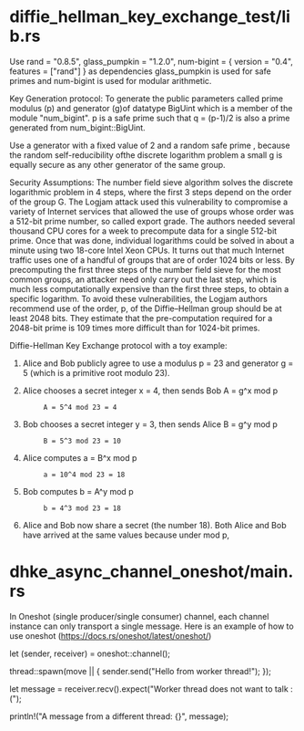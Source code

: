 # diffie_hellman_key_exchange_test/lib.rs
Use rand = "0.8.5", glass_pumpkin = "1.2.0", num-bigint = { version = "0.4", features = ["rand"] } as dependencies
glass_pumpkin is used for safe primes and num-bigint is used for modular arithmetic.

Key Generation protocol: To generate the public parameters called prime modulus (p) and generator (g)of datatype BigUint which is a member of the module "num_bigint". p is a safe prime such that q = (p-1)/2 is also a prime generated from num_bigint::BigUint. 

Use a generator with a fixed value of 2 and a random safe prime , because the random self-reducibility ofthe discrete logarithm problem a small g is equally secure as any other generator of the same group.

Security Assumptions: 
The number field sieve algorithm solves the discrete logarithmic problem in 4 steps, where the first 3 steps depend on the order of the group G. The Logjam attack used this vulnerability to compromise a variety of Internet services that allowed the use of groups whose order was a 512-bit prime number, so called export grade. The authors needed several thousand CPU cores for a week to precompute data for a single 512-bit prime. Once that was done, individual logarithms could be solved in about a minute using two 18-core Intel Xeon CPUs. It turns out that much Internet traffic uses one of a handful of groups that are of order 1024 bits or less. By precomputing the first three steps of the number field sieve for the most common groups, an attacker need only carry out the last step, which is much less computationally expensive than the first three steps, to obtain a specific logarithm.
To avoid these vulnerabilities, the Logjam authors recommend use of the order, p, of the Diffie–Hellman group should be at least 2048 bits. They estimate that the pre-computation required for a 2048-bit prime is 109 times more difficult than for 1024-bit primes.

Diffie-Hellman Key Exchange protocol with a toy example:
1. Alice and Bob publicly agree to use a modulus p = 23 and generator g = 5 (which is a primitive root modulo 23).

2. Alice chooses a secret integer x = 4, then sends Bob A = g^x mod p

            A = 5^4 mod 23 = 4
            
3. Bob chooses a secret integer y = 3, then sends Alice B = g^y mod p

            B = 5^3 mod 23 = 10
            
4. Alice computes a = B^x mod p
 
            a = 10^4 mod 23 = 18
            
5. Bob computes b = A^y mod p

            b = 4^3 mod 23 = 18
            
6. Alice and Bob now share a secret (the number 18).
Both Alice and Bob have arrived at the same values because under mod p,


# dhke_async_channel_oneshot/main.rs

In Oneshot (single producer/single consumer) channel, each channel instance can only transport a single message. Here is an example of how to use oneshot (https://docs.rs/oneshot/latest/oneshot/)

let (sender, receiver) = oneshot::channel();

thread::spawn(move || {
    sender.send("Hello from worker thread!");
});

let message = receiver.recv().expect("Worker thread does not want to talk :(");

println!("A message from a different thread: {}", message);



